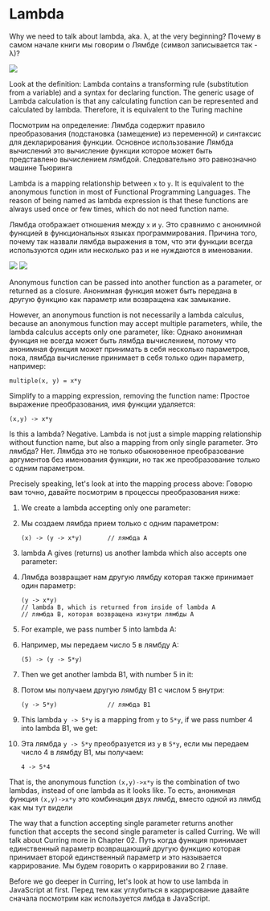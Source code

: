 # Lambda

Why we need to talk about lambda, aka. λ, at the very beginning?
Почему в самом начале книги мы говорим о Лямбде (символ записывается так - λ)?

![](http://images.wikia.com/half-life/en/images/archive/3/3a/20120621181904!Lambda_reactor_complex_logo.png)

Look at the definition: Lambda contains a transforming rule (substitution from a variable) and a syntax for declaring function. The generic usage of Lambda calculation is that any calculating function can be represented and calculated by lambda. Therefore, it is equivalent to the Turing machine

Посмотрим на определение: Лямбда содержит правило преобразования (подстановка (замещение) из переменной) и синтаксис для декларирования функции. Основное использование Лямбда вычислений это вычисление функции которое может быть представлено вычислением лямбдой. Следовательно это равнозначно машине Тьюринга

Lambda is a mapping relationship between `x` to `y`. It is equivalent to the anonymous function in most of Functional Programming Languages. The reason of being named as lambda expression is that these functions are always used once or few times, which do not need function name.

Лямбда отображает отношения между `x` и `y`. Это сравнимо с анонимной функцией в функциональных языках программирования. Причина того, почему так назвали лямбда выражения в том, что эти функции всегда используются один или несколько раз и не нуждаются в именовании.

![](http://m.memegen.com/eo6ojw.jpg)
![](http://m.memegen.com/1qleyk.jpg)

Anonymous function can be passed into another function as a parameter, or returned as a closure.
Анонимная функция может быть передана в другую функцию как параметр или возвращена как замыкание.

However, an anonymous function is not necessarily a lambda calculus, because an anonymous function may accept multiple parameters, while, the lambda calculus accepts only one parameter, like:
Однако анонимная функция не всегда может быть лямбда вычислением, потому что анонимная функция может принимать в себя несколько параметров, пока, лямбда вычисление принимает в себя только один параметр, например:

```
multiple(x, y) = x*y

```
Simplify to a mapping expression, removing the function name:
Простое выражение преобразования, имя функции удаляется:

```
(x,y) -> x*y
```

Is this a lambda? Negative. Lambda is not just a simple mapping relationship without function name, but also a mapping from only single parameter.
Это лямбда? Нет. Лямбда это не только обыкновенное преобразование аргументов без именования функции, но так же преобразование только с одним параметром.

Precisely speaking, let's look at into the mapping process above:
Говорю вам точно, давайте посмотрим в процессы преобразования ниже:

1. We create a lambda accepting only one parameter:
1. Мы создаем лямбда прием только с одним параметром:

    ```
    (x) -> (y -> x*y)       // лямбда A
    ```

1. lambda A gives (returns) us another lambda which also accepts one parameter:
1. Лямбда возвращает нам другую лямбду которая также принимает один параметр:

    ```
    (y -> x*y)
    // lambda B, which is returned from inside of lambda A
    // лямбда B, которая возвращена изнутри лямбды А
    ```

1. For example, we pass number 5 into lambda A:
1. Например, мы передаем число 5 в лямбду А:

    ```
    (5) -> (y -> 5*y)
    ```

1. Then we get another lambda B1, with number 5 in it:
1. Потом мы получаем другую лямбду В1 с числом 5 внутри:

    ```
    (y -> 5*y)              // лямбда B1
    ```

1. This lambda `y -> 5*y` is a mapping from `y` to `5*y`, if we pass number 4 into lambda B1, we get:
1. Эта лямбда `y -> 5*y` преобразуется из `y` в `5*y`, если мы передаем число 4 в лямбду В1, мы получаем:

    ```
    4 -> 5*4
    ```

That is, the anonymous function `(x,y)->x*y` is the combination of two lambdas, instead of one lambda as it looks like.
То есть, анонимная функция `(x,y)->x*y` это комбинация двух лямбд, вместо одной из лямбд как мы тут видели

The way that a function accepting single parameter returns another function that accepts the second single parameter is called Curring. We will talk about Curring more in Chapter 02.
Путь когда функция принимает единственный параметр возвращающий другую функцию которая принимает второй единственный параметр и это называется каррирование. Мы будем говорить о каррировании во 2 главе.

Before we go deeper in Curring, let's look at how to use lambda in JavaScript at first.
Перед тем как углубиться в каррирование давайте сначала посмотрим как используется лмбда в JavaScript.
